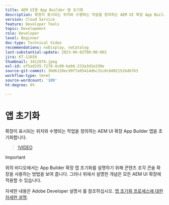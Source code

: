 ```yaml
---
title: AEM UI용 App Builder 앱 초기화
description: 확장이 표시되는 위치와 수행하는 작업을 정의하는 AEM UI 확장 App Builder 앱을 초기화하는 방법에 대해 알아봅니다.
version: Cloud Service
feature: Developer Tools
topic: Development
role: Developer
level: Beginner
doc-type: Technical Video
recommendations: noDisplay, noCatalog
last-substantial-update: 2023-06-02T00:00:00Z
jira: KT-11659
thumbnail: 3412876.jpeg
exl-id: ef5ad335-7278-4c00-beb6-233a3d1e330e
source-git-commit: 30d6120ec99f7a95414dbc31c0cb002152bd6763
workflow-type: tm+mt
source-wordcount: '109'
ht-degree: 0%

---
```


# 앱 초기화

확장이 표시되는 위치와 수행되는 작업을 정의하는 AEM UI 확장 App Builder 앱을 초기화합니다.

>[!VIDEO](https://video.tv.adobe.com/v/3412876?quality=12&learn=on)

>[!IMPORTANT]
>
> 위의 비디오에서는 App Builder 확장 앱 초기화를 설명하기 위해 콘텐츠 조각 콘솔 확장을 사용하는 방법을 보여 줍니다. 그러나 위에서 설명한 개념은 모든 AEM UI 확장에 적용할 수 있습니다.

자세한 내용은 Adobe Developer 설명서 를 참조하십시오. [앱 초기화 프로세스에 대한 자세한 설명](https://developer.adobe.com/uix/docs/services/aem-cf-console-admin/code-generation/#launch-code-generation-during-project-initialization).
